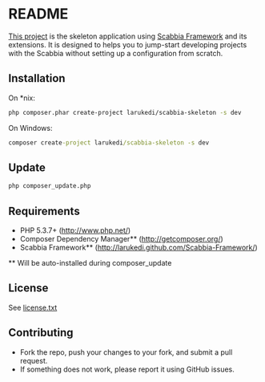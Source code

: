 README
======

[This project](https://github.com/larukedi/Scabbia-Skeleton/) is the skeleton application using [Scabbia Framework](http://larukedi.github.com/Scabbia-Framework/) and its extensions. It is designed to helps you to jump-start developing projects with the Scabbia without setting up a configuration from scratch.


Installation
------------
On *nix:
``` bash
php composer.phar create-project larukedi/scabbia-skeleton -s dev
```

On Windows:
``` bat
composer create-project larukedi/scabbia-skeleton -s dev
```


Update
------
``` bash
php composer_update.php
```


Requirements
------------
* PHP 5.3.7+ (http://www.php.net/)
* Composer Dependency Manager** (http://getcomposer.org/)
* Scabbia Framework** (http://larukedi.github.com/Scabbia-Framework/)

** Will be auto-installed during composer_update


License
-------
See [license.txt](license.txt)


Contributing
------------
* Fork the repo, push your changes to your fork, and submit a pull request.
* If something does not work, please report it using GitHub issues.
